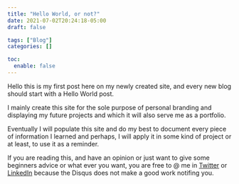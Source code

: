 ```yaml
---
title: "Hello World, or not?"
date: 2021-07-02T20:24:18-05:00
draft: false

tags: ["Blog"]
categories: []

toc:
  enable: false
---
```


Hello this is my first post here on my newly created site, and every new blog should start with a Hello World post.

I mainly create this site for the sole purpose of personal branding and displaying my future projects and which it will also serve me as a portfolio.

Eventually I will populate this site and do my best to document every piece of information I learned and perhaps, I will apply it in some kind of project or at least, to use it as a reminder.

If you are reading this, and have an opinion or just want to give some beginners advice or what ever you want, you are free to @ me in [Twitter](https://twitter.com/csrpazzi) or [LinkedIn](https://www.linkedin.com/in/cesar-pazzi/) because the Disqus does not make a good work notifing you.

